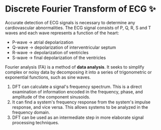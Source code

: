 # Discrete Fourier Transform of ECG ✨

Accurate detection of ECG signals is necessary to determine any cardiovascular abnormalities. The ECG signal consists of P, Q, R, S and T waves and each wave represents a function of the heart: 
* P-wave -> atrial depolarization 
* Q-wave -> depolarization of interventricular septum
* R-wave -> depolarization of ventricles 
* S-wave -> final depolarization of the ventricles


Fourier analysis (FA) is a method of **data analysis**. It seeks to simplify complex or noisy data by decomposing it into a series of trigonometric or exponential functions, such as sine waves. 
1)	DFT can calculate a signal's frequency spectrum. This is a direct examination of information encoded in the frequency, phase, and amplitude of the component sinusoids. 
2)	It can find a system's frequency response from the system's impulse response, and vice versa. This allows systems to be analyzed in the frequency domain. 
3)	DFT can be used as an intermediate step in more elaborate signal processing techniques. 
